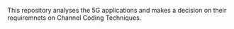 This repository analyses the 5G applications and makes a decision on their requiremnets on Channel Coding Techniques.
